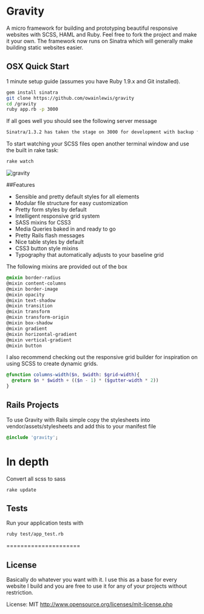 # Gravity

A micro framework for building and prototyping beautiful responsive websites with SCSS, HAML and Ruby. Feel free to fork the project and make it your own. The framework now runs on Sinatra which will generally make building static websites easier.

## OSX Quick Start

1 minute setup guide (assumes you have Ruby 1.9.x and Git installed).

```bash
gem install sinatra
git clone https://github.com/owainlewis/gravity
cd /gravity
ruby app.rb -p 3000
```

If all goes well you should see the following server message

```bash
Sinatra/1.3.2 has taken the stage on 3000 for development with backup from Thin
```
	
To start watching your SCSS files open another terminal window and use the built in rake task:

```bash
rake watch
```

![gravity](https://github.com/owainlewis/gravity/raw/master/public/images/gravity.jpg)

##Features

+ Sensible and pretty default styles for all elements
+ Modular file structure for easy customization
+ Pretty form styles by default
+ Intelligent responsive grid system
+ SASS mixins for CSS3 
+ Media Queries baked in and ready to go
+ Pretty Rails flash messages
+ Nice table styles by default
+ CSS3 button style mixins
+ Typography that automatically adjusts to your baseline grid

The following mixins are provided out of the box

```css
@mixin border-radius
@mixin content-columns
@mixin border-image
@mixin opacity
@mixin text-shadow
@mixin transition
@mixin transform
@mixin transform-origin
@mixin box-shadow
@mixin gradient
@mixin horizontal-gradient
@mixin vertical-gradient
@mixin button
```

I also recommend checking out the responsive grid builder for inspiration on using SCSS to create dynamic grids.

```sass
@function columns-width($n, $width: $grid-width){
  @return $n * $width + (($n - 1) * ($gutter-width * 2))
}
```

## Rails Projects

To use Gravity with Rails simple copy the stylesheets into vendor/assets/stylesheets and add this to your manifest file

```sass
@include 'gravity';
```

# In depth

Convert all scss to sass

    rake update
    
## Tests

Run your application tests with

```bash
ruby test/app_test.rb
```

=====================

## License 

Basically do whatever you want with it. I use this as a base for every website I build and you are free to use it for any of your projects without restriction. 

License: MIT http://www.opensource.org/licenses/mit-license.php